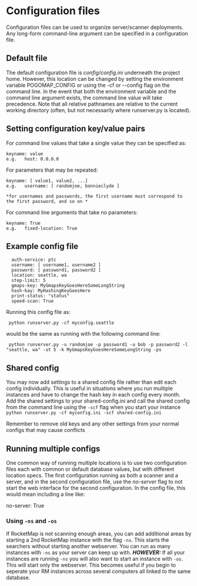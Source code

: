 # Configuration files

Configuration files can be used to organize server/scanner deployments.  Any long-form command-line argument can be specified in a configuration file.

##  Default file

The default configuration file is *config/config.ini* underneath the project home. However, this location can be changed by setting the environment variable POGOMAP_CONFIG or using the -cf or --config flag on the command line. In the event that both the environment variable and the command line argument exists, the command line value will take precedence. Note that all relative pathnames are relative to the current working directory (often, but not necessarily where runserver.py is located).

## Setting configuration key/value pairs

  For command line values that take a single value they can be specified as:

    keyname: value
    e.g.   host: 0.0.0.0

  For parameters that may be repeated:

    keyname: [ value1, value2, ...]
    e.g.   username: [ randomjoe, bonnieclyde ]
	
	*for usernames and passwords, the first username must correspond to the first password, and so on *

  For command line arguments that take no parameters:

    keyname: True
    e.g.   fixed-location: True
	

## Example config file

```
  auth-service: ptc
  username: [ username1, username2 ]
  password: [ password1, password2 ]
  location: seattle, wa
  step-limit: 5
  gmaps-key: MyGmapsKeyGoesHereSomeLongString
  hash-kay: MyHashingKeyGoesHere
  print-status: "status"
  speed-scan: True
```

  Running this config file as:

     python runserver.py -cf myconfig.seattle

  would be the same as running with the following command line:

     python runserver.py -u randomjoe -p password1 -u bob -p password2 -l "seattle, wa" -st 5 -k MyGmapsKeyGoesHereSomeLongString -ps

## Shared config

You may now add settings to a shared config file rather than edit each config individually. This is useful in situations where you run multiple instances and have to change the hash key in each config every month. Add the shared settings to your shared-config.ini and call the shared config from the command line using the `-scf` flag when you start your instance ` python runserver.py -cf myconfig.ini -scf shared-config.ini`

Remember to remove old keys and any other settings from your normal configs that may cause conflicts

## Running multiple configs

   One common way of running multiple locations is to use two configuration files each with common or default database values, but with different location specs. The first configuration running as both a scanner and a server, and in the second configuration file, use the *no-server* flag to not start the web interface for the second configuration.   In the config file, this would mean including a line like:

   no-server: True
   
### Using `-ns` and `-os`

If RocketMap is not scanning enough areas, you can add additional areas by starting a 2nd RocketMap instance with the flag `-ns`. This starts the searchers without starting another webserver. You can run as many instances with `-ns` as your server can keep up with. ***HOWEVER:*** If all your instances are running `-ns` you will also want to start an instance with `-os`. This will start only the webserver. This becomes useful if you begin to seperate your RM instances across several computers all linked to the same database. 


